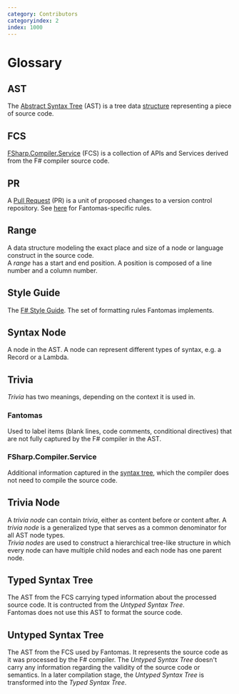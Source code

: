 ```yaml
---
category: Contributors
categoryindex: 2
index: 1000
---
```

# Glossary

## AST

The [Abstract Syntax Tree](https://en.wikipedia.org/wiki/Abstract_syntax_tree) (AST) is a tree data [structure](https://github.com/dotnet/fsharp/blob/main/src/Compiler/SyntaxTree/SyntaxTree.fsi) representing a piece of source code.

## FCS

[FSharp.Compiler.Service](https://fsharp.github.io/fsharp-compiler-docs/fcs/#FSharp-Compiler-Service) (FCS) is a collection of APIs and Services derived from the F# compiler source code.

## PR

A [Pull Request](https://docs.github.com/en/pull-requests) (PR) is a unit of proposed changes to a version control repository. See [here](./Pull%20request%20ground%20rules.html) for Fantomas-specific rules.

## Range

A data structure modeling the exact place and size of a node or language construct in the source code.  
A _range_ has a start and end position. A position is composed of a line number and a column number.

## Style Guide

The [F# Style Guide](https://learn.microsoft.com/en-us/dotnet/fsharp/style-guide/formatting). The set of formatting rules Fantomas implements.

## Syntax Node

A node in the AST. A node can represent different types of syntax, e.g. a Record or a Lambda.

## Trivia

_Trivia_ has two meanings, depending on the context it is used in.

### Fantomas

Used to label items (blank lines, code comments, conditional directives) that are not fully captured by the F# compiler in the AST.

### FSharp.Compiler.Service

Additional information captured in the [syntax tree](https://github.com/dotnet/fsharp/blob/main/src/Compiler/SyntaxTree/SyntaxTrivia.fsi), which the compiler does not need to compile the source code.

## Trivia Node

A _trivia node_ can contain _trivia_, either as content before or content after.
A _trivia node_ is a generalized type that serves as a common denominator for all AST node types.  
_Trivia nodes_ are used to construct a hierarchical tree-like structure in which every node can have multiple child nodes and each node has one parent node.

## Typed Syntax Tree

The AST from the FCS carrying typed information about the processed source code. It is contructed from the _Untyped Syntax Tree_.  
Fantomas does not use this AST to format the source code.

## Untyped Syntax Tree

The AST from the FCS used by Fantomas.
It represents the source code as it was processed by the F# compiler. The _Untyped Syntax Tree_ doesn't carry any information regarding the validity of the source code or semantics.
In a later compilation stage, the _Untyped Syntax Tree_ is transformed into the _Typed Syntax Tree_.

<fantomas-nav previous="{{fsdocs-previous-page-link}}"></fantomas-nav>
